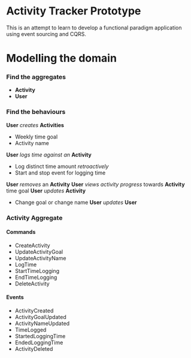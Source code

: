 # Activity Tracker Prototype
This is an attempt to learn to develop a functional paradigm application using event sourcing and CQRS.

# Modelling the domain

### Find the aggregates
- **Activity**
- **User**

### Find the behaviours
**User** *creates* **Activities**

- Weekly time goal
- Activity name

**User** *logs time against an* **Activity**

- Log distinct time amount *retroactively*
- Start and stop event for logging time

**User** *removes* an **Activity**
**User** *views activity progress* towards **Activity** time goal
**User** *updates* **Activity**
    
- Change goal or change name
**User** *updates* **User**

### Activity Aggregate
#### Commands
- CreateActivity
- UpdateActivityGoal
- UpdateActivityName
- LogTime
- StartTimeLogging
- EndTimeLogging
- DeleteActivity

#### Events
- ActivityCreated
- ActivityGoalUpdated
- ActivityNameUpdated
- TimeLogged
- StartedLoggingTime
- EndedLoggingTime
- ActivityDeleted
